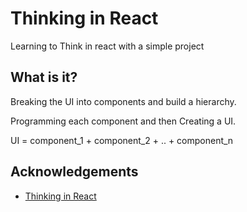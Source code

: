 # Thinking in React

Learning to Think in react with a simple project




## What is it?
Breaking the UI into components and build a hierarchy.

Programming each component and then Creating a UI.

UI = component_1 + component_2 + .. + component_n
## Acknowledgements

 - [Thinking in React](https://react.dev/learn/thinking-in-react)

